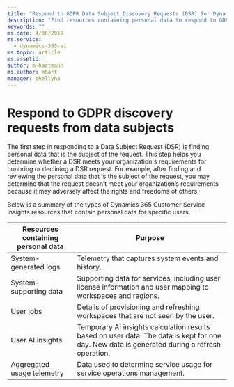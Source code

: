 ```yaml
---
title: "Respond to GDPR Data Subject Discovery Requests (DSR) for Dynamics 365 Customer Service Insights"
description: "Find resources containing personal data to respond to GDPR discovery requests for Dynamics 365 Customer Service Insights"
keywords: ""
ms.date: 4/30/2019
ms.service:
  - dynamics-365-ai
ms.topic: article
ms.assetid: 
author: m-hartmann
ms.author: mhart
manager: shellyha
---
```


# Respond to GDPR discovery requests from data subjects
The first step in responding to a Data Subject Request (DSR) is finding personal data that is the subject of the request. This step helps you determine whether a DSR meets your organization's requirements for honoring or declining a DSR request. For example, after finding and reviewing the personal data that is the subject of the request, you may determine that the request doesn’t meet your organization’s requirements because it may adversely affect the rights and freedoms of others.

Below is a summary of the types of Dynamics 365 Customer Service Insights resources that contain personal data for specific users.

Resources containing personal data | Purpose
---------------------------------- | -------
System-generated logs | Telemetry that captures system events and history.
System-supporting data | Supporting data for services, including user license information and user mapping to workspaces and regions.
User jobs | Details of provisioning and refreshing workspaces that are not seen by the user.
User AI insights | Temporary AI insights calculation results based on user data. The data is kept for one day. New data is generated during a refresh operation.
Aggregated usage telemetry | Data used to determine service usage for service operations management.
